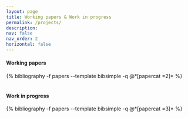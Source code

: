 ```yaml
---
layout: page
title: Working papers & Work in progress
permalink: /projects/
description:
nav: false
nav_order: 2
horizontal: false
---
```


<!-- pages/projects.md -->
<div class="publications">
  <h4>Working papers</h4>
  {% bibliography -f papers --template bibsimple -q @*[papercat =2]* %}
</div>

<br>
<div class="publications">
  <h4 class="category">Work in progress</h4>
  {% bibliography -f papers --template bibsimple -q @*[papercat =3]* %}
</div>